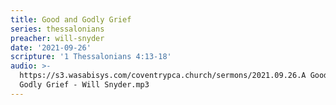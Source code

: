 ```yaml
---
title: Good and Godly Grief
series: thessalonians
preacher: will-snyder
date: '2021-09-26'
scripture: '1 Thessalonians 4:13-18'
audio: >-
  https://s3.wasabisys.com/coventrypca.church/sermons/2021.09.26.A Good and
  Godly Grief - Will Snyder.mp3
---
```

